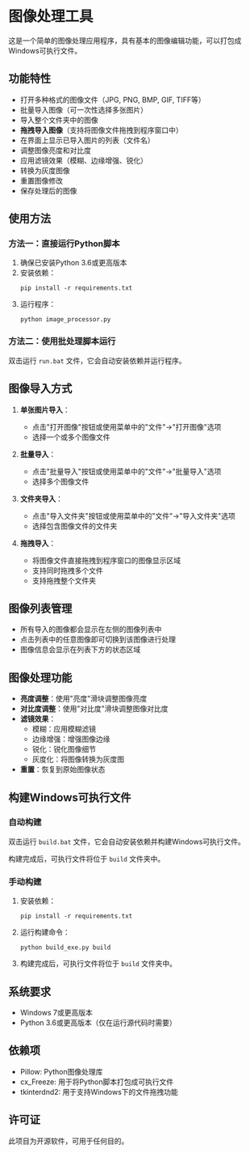 # 图像处理工具

这是一个简单的图像处理应用程序，具有基本的图像编辑功能，可以打包成Windows可执行文件。

## 功能特性

- 打开多种格式的图像文件（JPG, PNG, BMP, GIF, TIFF等）
- 批量导入图像（可一次性选择多张图片）
- 导入整个文件夹中的图像
- **拖拽导入图像**（支持将图像文件拖拽到程序窗口中）
- 在界面上显示已导入图片的列表（文件名）
- 调整图像亮度和对比度
- 应用滤镜效果（模糊、边缘增强、锐化）
- 转换为灰度图像
- 重置图像修改
- 保存处理后的图像

## 使用方法

### 方法一：直接运行Python脚本

1. 确保已安装Python 3.6或更高版本
2. 安装依赖：
   ```
   pip install -r requirements.txt
   ```
3. 运行程序：
   ```
   python image_processor.py
   ```

### 方法二：使用批处理脚本运行

双击运行 `run.bat` 文件，它会自动安装依赖并运行程序。

## 图像导入方式

1. **单张图片导入**：
   - 点击"打开图像"按钮或使用菜单中的"文件"->"打开图像"选项
   - 选择一个或多个图像文件

2. **批量导入**：
   - 点击"批量导入"按钮或使用菜单中的"文件"->"批量导入"选项
   - 选择多个图像文件

3. **文件夹导入**：
   - 点击"导入文件夹"按钮或使用菜单中的"文件"->"导入文件夹"选项
   - 选择包含图像文件的文件夹

4. **拖拽导入**：
   - 将图像文件直接拖拽到程序窗口的图像显示区域
   - 支持同时拖拽多个文件
   - 支持拖拽整个文件夹

## 图像列表管理

- 所有导入的图像都会显示在左侧的图像列表中
- 点击列表中的任意图像即可切换到该图像进行处理
- 图像信息会显示在列表下方的状态区域

## 图像处理功能

- **亮度调整**：使用"亮度"滑块调整图像亮度
- **对比度调整**：使用"对比度"滑块调整图像对比度
- **滤镜效果**：
  - 模糊：应用模糊滤镜
  - 边缘增强：增强图像边缘
  - 锐化：锐化图像细节
  - 灰度化：将图像转换为灰度图
- **重置**：恢复到原始图像状态

## 构建Windows可执行文件

### 自动构建

双击运行 `build.bat` 文件，它会自动安装依赖并构建Windows可执行文件。

构建完成后，可执行文件将位于 `build` 文件夹中。

### 手动构建

1. 安装依赖：
   ```
   pip install -r requirements.txt
   ```

2. 运行构建命令：
   ```
   python build_exe.py build
   ```

3. 构建完成后，可执行文件将位于 `build` 文件夹中。

## 系统要求

- Windows 7或更高版本
- Python 3.6或更高版本（仅在运行源代码时需要）

## 依赖项

- Pillow: Python图像处理库
- cx_Freeze: 用于将Python脚本打包成可执行文件
- tkinterdnd2: 用于支持Windows下的文件拖拽功能

## 许可证

此项目为开源软件，可用于任何目的。